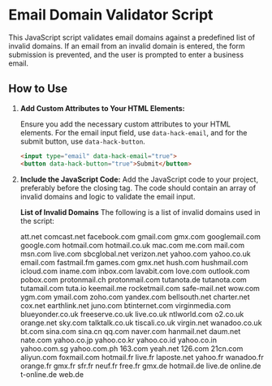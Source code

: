 # Email Domain Validator Script

This JavaScript script validates email domains against a predefined list of invalid domains. If an email from an invalid domain is entered, the form submission is prevented, and the user is prompted to enter a business email.

## How to Use

1. **Add Custom Attributes to Your HTML Elements:**

   Ensure you add the necessary custom attributes to your HTML elements. For the email input field, use `data-hack-email`, and for the submit button, use `data-hack-button`.

   ```html
   <input type="email" data-hack-email="true">
   <button data-hack-button="true">Submit</button>

2. **Include the JavaScript Code:**
   Add the JavaScript code to your project, preferably before the closing </body> tag. The code should contain an array of invalid domains and logic to validate the email input.

   **List of Invalid Domains**
   The following is a list of invalid domains used in the script:

   att.net
comcast.net
facebook.com
gmail.com
gmx.com
googlemail.com
google.com
hotmail.com
hotmail.co.uk
mac.com
me.com
mail.com
msn.com
live.com
sbcglobal.net
verizon.net
yahoo.com
yahoo.co.uk
email.com
fastmail.fm
games.com
gmx.net
hush.com
hushmail.com
icloud.com
iname.com
inbox.com
lavabit.com
love.com
outlook.com
pobox.com
protonmail.ch
protonmail.com
tutanota.de
tutanota.com
tutamail.com
tuta.io
keemail.me
rocketmail.com
safe-mail.net
wow.com
ygm.com
ymail.com
zoho.com
yandex.com
bellsouth.net
charter.net
cox.net
earthlink.net
juno.com
btinternet.com
virginmedia.com
blueyonder.co.uk
freeserve.co.uk
live.co.uk
ntlworld.com
o2.co.uk
orange.net
sky.com
talktalk.co.uk
tiscali.co.uk
virgin.net
wanadoo.co.uk
bt.com
sina.com
sina.cn
qq.com
naver.com
hanmail.net
daum.net
nate.com
yahoo.co.jp
yahoo.co.kr
yahoo.co.id
yahoo.co.in
yahoo.com.sg
yahoo.com.ph
163.com
yeah.net
126.com
21cn.com
aliyun.com
foxmail.com
hotmail.fr
live.fr
laposte.net
yahoo.fr
wanadoo.fr
orange.fr
gmx.fr
sfr.fr
neuf.fr
free.fr
gmx.de
hotmail.de
live.de
online.de
t-online.de
web.de

